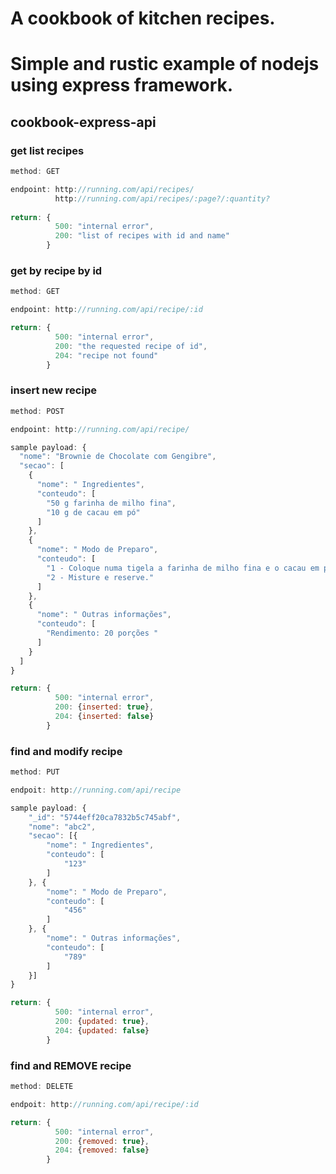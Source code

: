 # A cookbook of kitchen recipes.
# Simple and rustic example of nodejs using express framework.

## cookbook-express-api

### get list recipes

```javascript
method: GET

endpoint: http://running.com/api/recipes/
          http://running.com/api/recipes/:page?/:quantity?
          
return: {
          500: "internal error",
          200: "list of recipes with id and name"
        }
```

### get by recipe by id

```javascript
method: GET

endpoint: http://running.com/api/recipe/:id

return: {
          500: "internal error",
          200: "the requested recipe of id",
          204: "recipe not found"
        }
```


### insert new recipe

```javascript
method: POST

endpoint: http://running.com/api/recipe/

sample payload: {
  "nome": "Brownie de Chocolate com Gengibre",
  "secao": [
    {
      "nome": " Ingredientes",
      "conteudo": [
        "50 g farinha de milho fina",
        "10 g de cacau em pó"
      ]
    },
    {
      "nome": " Modo de Preparo",
      "conteudo": [
        "1 - Coloque numa tigela a farinha de milho fina e o cacau em pó.",
        "2 - Misture e reserve."
      ]
    },
    {
      "nome": " Outras informações",
      "conteudo": [
        "Rendimento: 20 porções "
      ]
    }
  ]
}

return: {
          500: "internal error",
          200: {inserted: true},
          204: {inserted: false}
        }
```
### find and modify recipe

```javascript
method: PUT

endpoit: http://running.com/api/recipe

sample payload: {
    "_id": "5744eff20ca7832b5c745abf",
    "nome": "abc2",
    "secao": [{
        "nome": " Ingredientes",
        "conteudo": [
            "123"
        ]
    }, {
        "nome": " Modo de Preparo",
        "conteudo": [
            "456"
        ]
    }, {
        "nome": " Outras informações",
        "conteudo": [
            "789"
        ]
    }]
}

return: {
          500: "internal error",
          200: {updated: true},
          204: {updated: false}
        }
```

### find and REMOVE recipe

```javascript
method: DELETE

endpoit: http://running.com/api/recipe/:id

return: {
          500: "internal error",
          200: {removed: true},
          204: {removed: false}
        }
```

